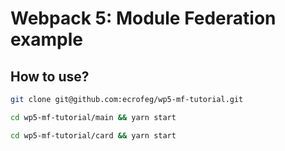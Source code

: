 # Webpack 5: Module Federation example

## How to use?

```bash
git clone git@github.com:ecrofeg/wp5-mf-tutorial.git

cd wp5-mf-tutorial/main && yarn start

cd wp5-mf-tutorial/card && yarn start
```
